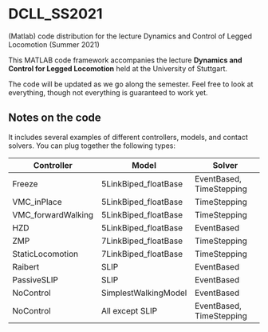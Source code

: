 # DCLL_SS2021
(Matlab) code distribution for the lecture Dynamics and Control of Legged Locomotion (Summer 2021)

This MATLAB code framework accompanies the lecture **Dynamics and Control for Legged Locomotion** held at the University of Stuttgart.

The code will be updated as we go along the semester. Feel free to look at everything, though not everything is guaranteed to work yet.

## Notes on the code
It includes several examples of different controllers, models, and contact solvers. You can plug together the following types:

| Controller          | Model                 | Solver                   |
|---------------------|-----------------------|--------------------------|
| Freeze              | 5LinkBiped\_floatBase | EventBased, TimeStepping |
| VMC\_inPlace        | 5LinkBiped\_floatBase | TimeStepping             |
| VMC\_forwardWalking | 5LinkBiped\_floatBase | TimeStepping             |
| HZD                 | 5LinkBiped\_floatBase | EventBased               |
| ZMP                 | 7LinkBiped\_floatBase | TimeStepping             |
| StaticLocomotion    | 7LinkBiped\_floatBase | TimeStepping             |
| Raibert             | SLIP                  | EventBased               |
| PassiveSLIP         | SLIP                  | EventBased               |
| NoControl           | SimplestWalkingModel  | EventBased               |
| NoControl           | All except SLIP       | EventBased, TimeStepping |
